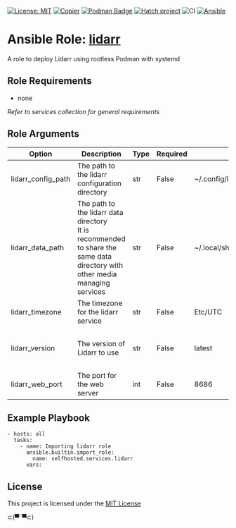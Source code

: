 [![License: MIT](https://img.shields.io/badge/License-MIT-yellow.svg)](LICENSE)
[![Copier](https://img.shields.io/endpoint?url=https://raw.githubusercontent.com/copier-org/copier/master/img/badge/badge-grayscale-inverted-border.json)](https://github.com/copier-org/copier)
[![Podman Badge](https://img.shields.io/badge/Podman-892CA0?logo=podman&logoColor=white)](https://podman.io/)
[![Hatch project](https://img.shields.io/badge/%F0%9F%A5%9A-Hatch-4051b5.svg)](https://github.com/pypa/hatch)
![CI](https://github.com/ansible-selfhosted/selfhosted.services.lidarr/actions/workflows/ci.yml/badge.svg)
[![Ansible](https://img.shields.io/badge/Ansible-Molecule-EE0000?style=plastic&logo=ansible&logoColor=white)](https://github.com/ansible/molecule)

<!-- BEGIN_ANSIBLE_DOCS -->

# Ansible Role: [lidarr](https://wiki.servarr.com/en/lidarr)

A role to deploy Lidarr using rootless Podman with systemd

## Role Requirements

- none

*Refer to services collection for general requirements*

## Role Arguments

|Option|Description|Type|Required|Default|choices|
|---|---|---|---|---|---|
|lidarr_config_path|The path to the lidarr configuration directory|str|False|~/.config/lidarr/|
|lidarr_data_path|The path to the lidarr data directory<br>It is recommended to share the same data directory with other media managing services|str|False|~/.local/share/containers/storage/media|
|lidarr_timezone|The timezone for the lidarr service|str|False|Etc/UTC|
|lidarr_version|The version of Lidarr to use|str|False|latest|<ul><li>latest</li><li>develop</li><li>nightly</li></ul>
|lidarr_web_port|The port for the web server|int|False|8686|


## Example Playbook

```
- hosts: all
  tasks:
    - name: Importing lidarr role
      ansible.builtin.import_role:
        name: selfhosted.services.lidarr
      vars:
```

## License

This project is licensed under the [MIT License](LICENSE)


⊂(▀¯▀⊂)

<!-- END_ANSIBLE_DOCS -->
